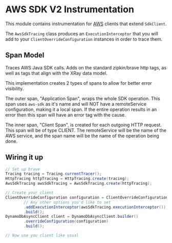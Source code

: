 # AWS SDK V2 Instrumentation

This module contains instrumentation for [AWS](https://github.com/aws/aws-sdk-java-v2) clients that
extend `SdkClient`.

The `AwsSdkTracing` class produces an `ExecutionInterceptor` that you will add to your
`ClientOverrideConfiguration` instances in order to trace them.

## Span Model

Traces AWS Java SDK calls. Adds on the standard zipkin/brave http tags, as well as tags that align
with the XRay data model.

This implementation creates 2 types of spans to allow for better error visibility.

The outer span, "Application Span", wraps the whole SDK operation. This span uses `aws-sdk` as it's
name and will NOT have a remoteService configuration, making it a local span. If the entire
operation results in an error then this span will have an error tag with the cause.

The inner span, "Client Span", is created for each outgoing HTTP request. This span will be of type
CLIENT. The remoteService will be the name of the AWS service, and the span name will be the name of
the operation being done.

## Wiring it up

```java
// Set up brave
Tracing tracing = Tracing.currentTracer();
HttpTracing httpTracing = HttpTracing.create(tracing);
AwsSdkTracing awsSdkTracing = AwsSdkTracing.create(httpTracing);

// Create your client
ClientOverrideConfiguration configuration = ClientOverrideConfiguration.builder()
        // Any other options you'd like to set
        .addExecutionInterceptor(awsSdkTracing.executionInterceptor())
        .build();
DynamoDbAsyncClient client = DynamoDbAsyncClient.builder()
        .overrideConfiguration(configuration)
        .build();

// Now use you client like usual
```
